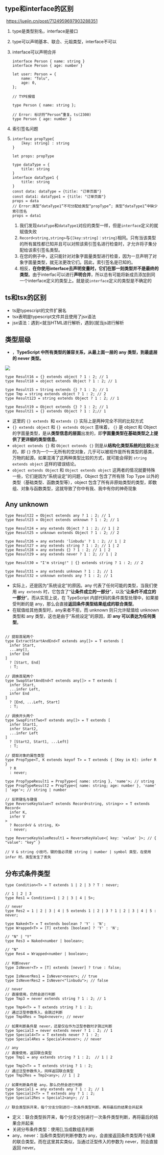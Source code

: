 ## type和interface的区别

​    https://juejin.cn/post/7124959697903288351

1. type是类型别名，interface是接口

2. type可以声明基本、联合、元祖类型，interface不可以

3. interface可以声明合并

   ```TS
   interface Person { name: string }
   interface Person { age: number }
   
   let user: Person = {
       name: "Tolu",
       age: 0,
   };
   
   // TYPE报错
   
   type Person { name: string }; 
   
   // Error: 标识符“Person”重复。ts(2300)
   type Person { age: number }
   ```

4. 索引签名问题

5. ```TS
   interface propType{
       [key: string] : string
   }
   
   let props: propType
   
   type dataType = {
       title: string
   }
   interface dataType1 {
       title: string
   }
   const data: dataType = {title: "订单页面"}
   const data1: dataType1 = {title: "订单页面"}
   props = data
   // Error:类型“dataType1”不可分配给类型“propType”; 类型“dataType1”中缺少索引签名 
   props = data1
   ```

   1. 我们发现`dataType`和`dataType1`对应的类型一样，但是`interface`定义的就赋值失败
   2. `Record<string,string>`与`{[key:string]：string}`相同。只有当该类型的所有属性都已知并且可以对照该索引签名进行检查时，才允许将子集分配给该索引签名类型。
   3. 在您的例子中，这只能针对对象字面量类型进行检查，因为一旦声明了对象字面量类型，就无法更改它们。因此，索引签名是已知的。
   4. 相反，**在你使用interface去声明变量时，它们在那一刻类型并不是最终的类型**。由于interfac可以进行**声明合并**，所以总有可能将新成员添加到同一个interface定义的类型上。就是说`interface`定义的类型是不确定的

## ts和tsx的区别

- ts是typescript的文件扩展名
- tsx表明是typescript文件并且使用了jsx语法
- jsx语法：遇到<就当HTML进行解析，遇到{就当js进行解析

## 类型层级

- ，**TypeScript 中所有类型的兼容关系，从最上面一层的 any 类型，到最底层的 never 类型。**

![](https://raw.githubusercontent.com/Minyym/figure-bed/master/img/20230227165259.png)



```JS
type Result16 = {} extends object ? 1 : 2; // 1
type Result18 = object extends Object ? 1 : 2; // 1

type Result15 = String extends {} ? 1 : 2; // 1
type Tmp = string extends object ? 1 : 2; // 2
type Result123 = string extends Object ? 1 : 2; // 1

type Result19 = Object extends {} ? 1 : 2; // 1
type Result21 = {} extends Object ? 1 : 2;// 1
```

- 这里的 `{} extends `和 `extends {}` 实际上是两种完全不同的比较方式
- `{} extends object` 和 `{} extends Object` 意味着， `{}` 是 object 和 Object 的字面量类型，是从**类型信息的层面**出发的，即**字面量类型在基础类型之上提供了更详细的类型信息**。
- `object extends {}` 和 `Object extends {}` 则是从**结构化类型系统的比较**出发的，即 `{}` 作为一个一无所有的空对象，几乎可以被视作是所有类型的基类，万物的起源。如果混淆了这两种类型比较的方式，就可能会得到 `string extends object` 这样的错误结论。
- `object extends Object` 和 `Object extends object` 这两者的情况就要特殊一些，它们是因为“系统设定”的问题，Object 包含了所有除 Top Type 以外的类型（基础类型、函数类型等），object 包含了所有非原始类型的类型，即数组、对象与函数类型，这就导致了你中有我、我中有你的神奇现象

## Any unknown

```TS
type Result22 = Object extends any ? 1 : 2; // 1
type Result23 = Object extends unknown ? 1 : 2; // 1

type Result24 = any extends Object ? 1 : 2; // 1 | 2
type Result25 = unknown extends Object ? 1 : 2; // 2

type Result26 = any extends 'linbudu' ? 1 : 2; // 1 | 2
type Result27 = any extends string ? 1 : 2; // 1 | 2
type Result28 = any extends {} ? 1 : 2; // 1 | 2
type Result29 = any extends never ? 1 : 2; // 1 | 2

type Result30 = "I'm string!" | {} extends string ? 1 : 2; // 2

type Result31 = any extends unknown ? 1 : 2; // 1
type Result32 = unknown extends any ? 1 : 2; // 1
```

- 实际上，还是因为“系统设定”的原因。any 代表了任何可能的类型，当我们使用 `any extends` 时，它包含了“**让条件成立的一部分**”，以及“**让条件不成立的一部分**”。而从实现上说，在 TypeScript 内部代码的条件类型处理中，如果接受判断的是 any，那么会直接**返回条件类型结果组成的联合类型**。
- 在赋值给其他类型时，any来者不拒，而 unknown 则只允许赋值给 unknown 类型和 any 类型，这也是由于“系统设定”的原因，即 **any 可以表达为任何类型**。



```TS

// 提取首尾两个
type ExtractStartAndEnd<T extends any[]> = T extends [
  infer Start,
  ...any[],
  infer End
]
  ? [Start, End]
  : T;

// 调换首尾两个
type SwapStartAndEnd<T extends any[]> = T extends [
  infer Start,
  ...infer Left,
  infer End
]
  ? [End, ...Left, Start]
  : T;

// 调换开头两个
type SwapFirstTwo<T extends any[]> = T extends [
  infer Start1,
  infer Start2,
  ...infer Left
]
  ? [Start2, Start1, ...Left]
  : T;
```

```TS
// 提取对象的属性类型
type PropType<T, K extends keyof T> = T extends { [Key in K]: infer R }
  ? R
  : never;

type PropTypeResult1 = PropType<{ name: string }, 'name'>; // string
type PropTypeResult2 = PropType<{ name: string; age: number }, 'name' | 'age'>; // string | number

// 反转键名与键值
type ReverseKeyValue<T extends Record<string, string>> = T extends Record<
  infer K,
  infer V
>
  ? Record<V & string, K>
  : never;

type ReverseKeyValueResult1 = ReverseKeyValue<{ key: 'value' }>; // { "value": "key" }

// V & string 小技巧，键的值必须是 string | number | symbol 类型，在使用infer 时，类型发生了丢失
```

## 分布式条件类型

```TS
type Condition<T> = T extends 1 | 2 | 3 ? T : never;

// 1 | 2 | 3
type Res1 = Condition<1 | 2 | 3 | 4 | 5>;

// never
type Res2 = 1 | 2 | 3 | 4 | 5 extends 1 | 2 | 3 ? 1 | 2 | 3 | 4 | 5 : never;

type Naked<T> = T extends boolean ? 'Y' : 'N';
type Wrapped<T> = [T] extends [boolean] ? 'Y' : 'N';

// "N" | "Y"
type Res3 = Naked<number | boolean>;

// "N"
type Res4 = Wrapped<number | boolean>;

// 判断never
type IsNever<T> = [T] extends [never] ? true : false;

type IsNeverRes1 = IsNever<never>; // true
type IsNeverRes2 = IsNever<"linbudu">; // false

// never
// 直接使用，仍然会进行判断
type Tmp3 = never extends string ? 1 : 2; // 1

type Tmp4<T> = T extends string ? 1 : 2;
// 通过泛型参数传入，会跳过判断
type Tmp4Res = Tmp4<never>; // never

// 如果判断条件是 never，还是仅在作为泛型参数时才跳过判断
type Special3 = never extends never ? 1 : 2; // 1
type Special4<T> = T extends never ? 1 : 2;
type Special4Res = Special4<never>; // never

// any
// 直接使用，返回联合类型
type Tmp1 = any extends string ? 1 : 2;  // 1 | 2

type Tmp2<T> = T extends string ? 1 : 2;
// 通过泛型参数传入，同样返回联合类型
type Tmp2Res = Tmp2<any>; // 1 | 2

// 如果判断条件是 any，那么仍然会进行判断
type Special1 = any extends any ? 1 : 2; // 1
type Special2<T> = T extends any ? 1 : 2;
type Special2Res = Special2<any>; // 1

// 联合类型拆开来，每个分支分别进行一次条件类型判断，再将最后的结果合并起来
```

- 定义：联合类型拆开来，每个分支分别进行一次条件类型判断，再将最后的结果合并起来
- 关闭分布条件类型：使用[],当成数组去判断
- any，never：当条件类型的判断参数为 any，会直接返回条件类型两个结果的联合类型。而在这里其实类似，当通过泛型传入的参数为 never，则会直接返回 never。